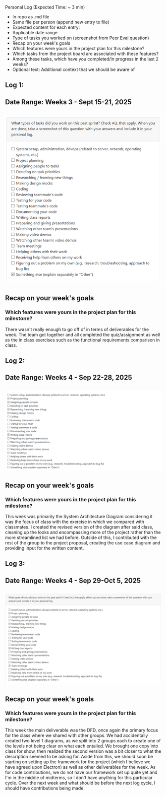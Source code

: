Personal Log (Expected Time: ~ 3 min)
- In repo as .md file
- Same file per person (append new entry to file)
- Expected content for each entry:
- Applicable date range
- Type of tasks you worked on (screenshot from Peer Eval question)
- Recap on your week's goals
- Which features were yours in the project plan for this milestone?
- Which tasks from the project board are associated with these features?
- Among these tasks, which have you completed/in progress in the last 2 weeks?
- Optional text: Additional context that we should be aware of
## Log 1:
## Date Range: Weeks 3 - Sept 15-21, 2025

## ![week 1 features](weeklyfeaturesimages/week1features.png)

## Recap on your week's goals 

### Which features were yours in the project plan for this milestone?

There wasn't really enough to go off of in terms of
deliverables for the week. The team got together and 
all completed the quiz/assignment as well as the in class
exercises such as the functional requirements comparison 
in class.

## Log 2:
## Date Range: Weeks 4 - Sep 22-28, 2025

## ![week 2 features](weeklyfeaturesimages/week2features.png)

## Recap on your week's goals 

### Which features were yours in the project plan for this milestone?

This week was primarily the System Architecture Diagram considering it was the focus of class with the exercise in which we compared with classmates. I created the revised version of the diagram after said class, cleaning up the looks and encompassing more of the project rather than the more streamlined list we had before. Outside of this, I contributed with the rest of the group to the project proposal, creating the use case diagram and providing input for the written content.

## Log 3:
## Date Range: Weeks 4 - Sep 29-Oct 5, 2025

## ![week 3 features](weeklyfeaturesimages/week3features.png)

## Recap on your week's goals 

### Which features were yours in the project plan for this milestone?

This week the main deliverable was the DFD, once again the primary focus for the class where we shared with other groups. We had accidentally created two level 1 diagrams, as we split into 2 groups each to create one of the levels not being clear on what each entailed. We brought one copy into class for show, then realized the second version was a bit closer to what the description seemed to be asking for. Aside from this, we should soon be starting on setting up the framework for the project (which I believe we have agreed upon Electron) as well as other deliverables for the week. As for code contributions, we do not have our framework set up quite yet and I'm in the middle of midterms, so I don't have anything for this particular cycle. Over the next week and what should be before the next log cycle, I should have contributions being made.



